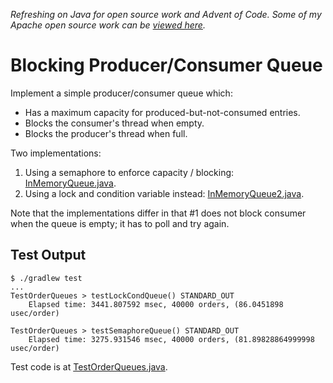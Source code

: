 
*Refreshing on Java for open source work and Advent of Code.
Some of my Apache open source work can be [viewed here](https://issues.apache.org/jira/browse/HADOOP-14226?jql=text%20~%20%22fabbri%22).*

# Blocking Producer/Consumer Queue

Implement a simple producer/consumer queue which:

- Has a maximum capacity for produced-but-not-consumed entries.
- Blocks the consumer's thread when empty.
- Blocks the producer's thread when full.

Two implementations:

1. Using a semaphore to enforce capacity / blocking: [InMemoryQueue.java](app/src/main/java/org/example/InMemoryQueue.java).
2. Using a lock and condition variable instead: [InMemoryQueue2.java](app/src/main/java/org/example/InMemoryQueue2.java).

Note that the implementations differ in that #1 does not block consumer when
the queue is empty; it has to poll and try again.

## Test Output

```
$ ./gradlew test
...
TestOrderQueues > testLockCondQueue() STANDARD_OUT
    Elapsed time: 3441.807592 msec, 40000 orders, (86.0451898 usec/order)

TestOrderQueues > testSemaphoreQueue() STANDARD_OUT
    Elapsed time: 3275.931546 msec, 40000 orders, (81.89828864999998 usec/order)

```

Test code is at [TestOrderQueues.java](app/src/test/java/org/example/TestOrderQueues.java).




